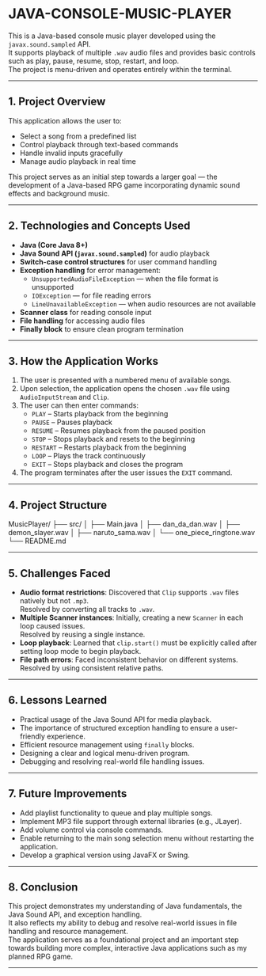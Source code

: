 # JAVA-CONSOLE-MUSIC-PLAYER

This is a Java-based console music player developed using the `javax.sound.sampled` API.  
It supports playback of multiple `.wav` audio files and provides basic controls such as play, pause, resume, stop, restart, and loop.  
The project is menu-driven and operates entirely within the terminal.

---

## 1. Project Overview

This application allows the user to:
- Select a song from a predefined list
- Control playback through text-based commands
- Handle invalid inputs gracefully
- Manage audio playback in real time

This project serves as an initial step towards a larger goal — the development of a Java-based RPG game incorporating dynamic sound effects and background music.

---

## 2. Technologies and Concepts Used

- **Java (Core Java 8+)**
- **Java Sound API (`javax.sound.sampled`)** for audio playback
- **Switch-case control structures** for user command handling
- **Exception handling** for error management:
  - `UnsupportedAudioFileException` — when the file format is unsupported
  - `IOException` — for file reading errors
  - `LineUnavailableException` — when audio resources are not available
- **Scanner class** for reading console input
- **File handling** for accessing audio files
- **Finally block** to ensure clean program termination

---

## 3. How the Application Works

1. The user is presented with a numbered menu of available songs.
2. Upon selection, the application opens the chosen `.wav` file using `AudioInputStream` and `Clip`.
3. The user can then enter commands:
   - `PLAY` – Starts playback from the beginning
   - `PAUSE` – Pauses playback
   - `RESUME` – Resumes playback from the paused position
   - `STOP` – Stops playback and resets to the beginning
   - `RESTART` – Restarts playback from the beginning
   - `LOOP` – Plays the track continuously
   - `EXIT` – Stops playback and closes the program
4. The program terminates after the user issues the `EXIT` command.

---

## 4. Project Structure


MusicPlayer/
├── src/
│ ├── Main.java
│ ├── dan_da_dan.wav
│ ├── demon_slayer.wav
│ ├── naruto_sama.wav
│ └── one_piece_ringtone.wav
└── README.md

---

## 5. Challenges Faced

- **Audio format restrictions**: Discovered that `Clip` supports `.wav` files natively but not `.mp3`.  
  Resolved by converting all tracks to `.wav`.
- **Multiple Scanner instances**: Initially, creating a new `Scanner` in each loop caused issues.  
  Resolved by reusing a single instance.
- **Loop playback**: Learned that `clip.start()` must be explicitly called after setting loop mode to begin playback.
- **File path errors**: Faced inconsistent behavior on different systems.  
  Resolved by using consistent relative paths.

---

## 6. Lessons Learned

- Practical usage of the Java Sound API for media playback.
- The importance of structured exception handling to ensure a user-friendly experience.
- Efficient resource management using `finally` blocks.
- Designing a clear and logical menu-driven program.
- Debugging and resolving real-world file handling issues.

---

## 7. Future Improvements

- Add playlist functionality to queue and play multiple songs.
- Implement MP3 file support through external libraries (e.g., JLayer).
- Add volume control via console commands.
- Enable returning to the main song selection menu without restarting the application.
- Develop a graphical version using JavaFX or Swing.

---

## 8. Conclusion

This project demonstrates my understanding of Java fundamentals, the Java Sound API, and exception handling.  
It also reflects my ability to debug and resolve real-world issues in file handling and resource management.  
The application serves as a foundational project and an important step towards building more complex, interactive Java applications such as my planned RPG game.

---

